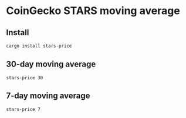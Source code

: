 # CoinGecko STARS moving average

## Install

```sh
cargo install stars-price
```

## 30-day moving average

```
stars-price 30
```

## 7-day moving average

```
stars-price 7
```
